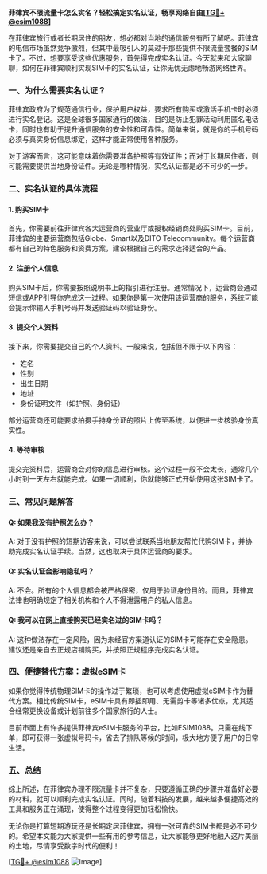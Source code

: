**菲律宾不限流量卡怎么实名？轻松搞定实名认证，畅享网络自由[[TG💪+ @esim1088](https://t.me/s/esim1088)]**

在菲律宾旅行或者长期居住的朋友，想必都对当地的通信服务有所了解吧。菲律宾的电信市场虽然竞争激烈，但其中最吸引人的莫过于那些提供不限流量套餐的SIM卡了。不过，想要享受这些优惠服务，首先得完成实名认证。今天就来和大家聊聊，如何在菲律宾顺利实现SIM卡的实名认证，让你无忧无虑地畅游网络世界。

### 一、为什么需要实名认证？

菲律宾政府为了规范通信行业，保护用户权益，要求所有购买或激活手机卡时必须进行实名登记。这是全球很多国家通行的做法，目的是防止犯罪活动利用匿名电话卡，同时也有助于提升通信服务的安全性和可靠性。简单来说，就是你的手机号码必须与真实身份信息绑定，这样才能正常使用各种服务。

对于游客而言，这可能意味着你需要准备护照等有效证件；而对于长期居住者，则可能需要提供当地身份证件。无论是哪种情况，实名认证都是必不可少的一步。

### 二、实名认证的具体流程

#### 1. 购买SIM卡
首先，你需要前往菲律宾各大运营商的营业厅或授权经销商处购买SIM卡。目前，菲律宾的主要运营商包括Globe、Smart以及DITO Telecommunity。每个运营商都有自己的特色服务和资费方案，建议根据自己的需求选择适合的产品。

#### 2. 注册个人信息
购买SIM卡后，你需要按照说明书上的指引进行注册。通常情况下，运营商会通过短信或APP引导你完成这一过程。如果你是第一次使用该运营商的服务，系统可能会提示你输入手机号码并发送验证码以验证身份。

#### 3. 提交个人资料
接下来，你需要提交自己的个人资料。一般来说，包括但不限于以下内容：
- 姓名
- 性别
- 出生日期
- 地址
- 身份证明文件（如护照、身份证）

部分运营商还可能要求拍摄手持身份证的照片上传至系统，以便进一步核验身份真实性。

#### 4. 等待审核
提交完资料后，运营商会对你的信息进行审核。这个过程一般不会太长，通常几个小时到一天左右就能完成。如果一切顺利，你就能够正式开始使用这张SIM卡了。

### 三、常见问题解答

#### Q: 如果我没有护照怎么办？
A: 对于没有护照的短期访客来说，可以尝试联系当地朋友帮忙代购SIM卡，并协助完成实名认证手续。当然，这也取决于具体运营商的要求。

#### Q: 实名认证会影响隐私吗？
A: 不会。所有的个人信息都会被严格保密，仅用于验证身份目的。而且，菲律宾法律也明确规定了相关机构和个人不得泄露用户的私人信息。

#### Q: 我可以在网上直接购买已经实名过的SIM卡吗？
A: 这种做法存在一定风险，因为未经官方渠道认证的SIM卡可能存在安全隐患。建议还是亲自去正规店铺购买，并按照正规程序完成实名认证。

### 四、便捷替代方案：虚拟eSIM卡

如果你觉得传统物理SIM卡的操作过于繁琐，也可以考虑使用虚拟eSIM卡作为替代方案。相比传统SIM卡，eSIM卡具有即插即用、无需剪卡等诸多优点，尤其适合经常更换设备或计划前往多个国家旅行的人士。

目前市面上有许多提供菲律宾eSIM卡服务的平台，比如ESIM1088。只需在线下单，即可获得一张虚拟号码卡，省去了排队等候的时间，极大地方便了用户的日常生活。

### 五、总结

综上所述，在菲律宾办理不限流量卡并不复杂，只要遵循正确的步骤并准备好必要的材料，就可以顺利完成实名认证。同时，随着科技的发展，越来越多便捷高效的工具和服务正在涌现，使得整个过程变得更加轻松愉快。

无论你是打算短期游玩还是长期定居菲律宾，拥有一张可靠的SIM卡都是必不可少的。希望本文能为大家提供一些有用的参考信息，让大家能够更好地融入这片美丽的土地，尽情享受数字时代的便利！

[[TG💪+ @esim1088](https://t.me/s/esim1088) ![Image](https://i.postimg.cc/4NQfJmqS/Snipaste-2025-05-13-00-14-12.png)]